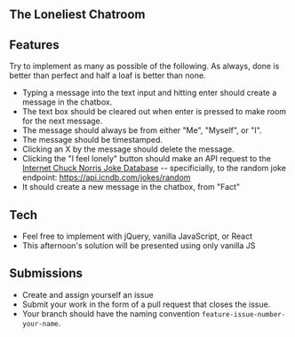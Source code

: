 ## The Loneliest Chatroom

## Features

Try to implement as many as possible of the following.  As always, done is better than perfect and half a loaf is better than none.

* Typing a message into the text input and hitting enter should create a message in the chatbox.
* The text box should be cleared out when enter is pressed to make room for the next message.
* The message should always be from either "Me", "Myself", or "I".
* The message should be timestamped.
* Clicking an X by the message should delete the message.
* Clicking the "I feel lonely" button should make an API request to the [Internet Chuck Norris Joke Database](http://www.icndb.com/) -- specificially, to the random joke endpoint: https://api.icndb.com/jokes/random
* It should create a new message in the chatbox, from "Fact"

## Tech

* Feel free to implement with jQuery, vanilla JavaScript, or React
* This afternoon's solution will be presented using only vanilla JS

## Submissions

* Create and assign yourself an issue
* Submit your work in the form of a pull request that closes the issue. 
* Your branch should have the naming convention `feature-issue-number-your-name`.
